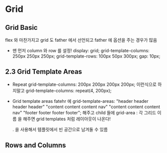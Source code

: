 # Grid

## Grid Basic

flex 와 마찬가지고 grid 도 father 에서 선언되고 father 에 옵션을 주는 경우가 많음

- 맨 먼저 column 와 row 를 설정!
  display: grid;
  grid-template-columns: 250px 250px 250px;
  grid-template-rows: 100px 50px 300px;
  gap: 10px;

## 2.3 Grid Template Areas

- Repeat
  grid-template-columns: 200px 200px 200px 200px;
  이런식으로 하지말고
  grid-template-columns: repeat(4, 200px);

- Grid template areas
  fatehr 에
  grid-template-areas:
  "header header header header"
  "content content content nav"
  "content content content nav"
  "footer footer footer footer"; 해주고
  child 들에 grid-area : 각 그리드 이름 을 해주면
  grid templates 처럼 레이아웃이 나온다!

  . 을 사용해서 템플릿에서 빈 공간으로 남겨둘 수 있름

## Rows and Columns
